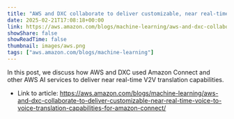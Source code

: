 ```yaml
---
title: "AWS and DXC collaborate to deliver customizable, near real-time voice-to-voice translation capabilities for Amazon Connect"
date: 2025-02-21T17:08:18+00:00
link: https://aws.amazon.com/blogs/machine-learning/aws-and-dxc-collaborate-to-deliver-customizable-near-real-time-voice-to-voice-translation-capabilities-for-amazon-connect/
showShare: false
showReadTime: false
thumbnail: images/aws.png
tags: ["aws.amazon.com/blogs/machine-learning"]
---
```

In this post, we discuss how AWS and DXC used Amazon Connect and other AWS AI services to deliver near real-time V2V translation capabilities.

- Link to article: https://aws.amazon.com/blogs/machine-learning/aws-and-dxc-collaborate-to-deliver-customizable-near-real-time-voice-to-voice-translation-capabilities-for-amazon-connect/